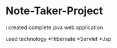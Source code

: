 # Note-Taker-Project
i created complete java web application

used technology
*Hibernate
*Servlet
*Jsp
